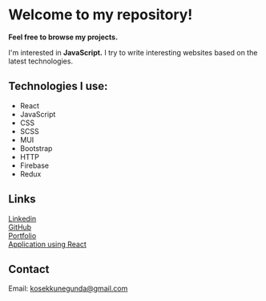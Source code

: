 # Welcome to my repository!

<b>Feel free to browse my projects.</b>

I'm interested in <b>JavaScript.</b>
I try to write interesting websites based on the latest technologies.


## Technologies I use:
<ul>
<li>React</li>
<li>JavaScript</li>
<li>CSS</li>
<li>SCSS</li>
<li>MUI</li>
<li>Bootstrap</li>
<li>HTTP</li>
<li>Firebase</li>
<li>Redux</li>
</ul>

## Links
<a href="https://www.linkedin.com/in/kunegunda-kosek/">Linkedin</a>
<br/>
<a href="https://github.com/KunegundaKosek">GitHub</a>
<br/>
<a href="https://kunegundakosek.github.io/PageKunegunda/">Portfolio</a>
<br/>
<a href="https://kunegundakosek.github.io/ProjectReact-Router/">Application using React</a>

## Contact
Email: <a href="mailto:kosekkuengunda@gmail.com">kosekkunegunda@gmail.com</a>
